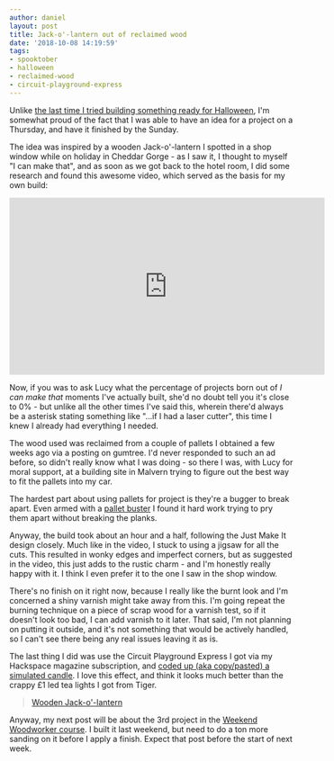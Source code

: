 ```yaml
---
author: daniel
layout: post
title: Jack-o'-lantern out of reclaimed wood
date: '2018-10-08 14:19:59'
tags:
- spooktober
- halloween
- reclaimed-wood
- circuit-playground-express
---
```


Unlike [the last time I tried building something ready for Halloween](/2017/02/09/my-halloween-box-isnt-four-months-late-its-eight-months-early/), I'm somewhat proud of the fact that I was able to have an idea for a project on a Thursday, and have it finished by the Sunday.

The idea was inspired by a wooden Jack-o'-lantern I spotted in a shop window while on holiday in Cheddar Gorge - as I saw it, I thought to myself "I can make that", and as soon as we got back to the hotel room, I did some research and found this awesome video, which served as the basis for my own build:

<iframe width="560" height="315" src="https://www.youtube-nocookie.com/embed/CGAGf7WCv8g?rel=0" frameborder="0" allow="autoplay; encrypted-media" allowfullscreen></iframe>

Now, if you was to ask Lucy what the percentage of projects born out of _I can make that_ moments I've actually built, she'd no doubt tell you it's close to 0% - but unlike all the other times I've said this, wherein there'd always be a asterisk stating something like "...if I had a laser cutter", this time I knew I already had everything I needed.

The wood used was reclaimed from a couple of pallets I obtained a few weeks ago via a posting on gumtree. I'd never responded to such an ad before, so didn't really know what I was doing - so there I was, with Lucy for moral support, at a building site in Malvern trying to figure out the best way to fit the pallets into my car.

The hardest part about using pallets for project is they're a bugger to break apart. Even armed with a [pallet buster](https://amzn.to/2yiF3HM) I found it hard work trying to pry them apart without breaking the planks.

Anyway, the build took about an hour and a half, following the Just Make It design closely. Much like in the video, I stuck to using a jigsaw for all the cuts. This resulted in wonky edges and imperfect corners, but as suggested in the video, this just adds to the rustic charm - and I'm honestly really happy with it. I think I even prefer it to the one I saw in the shop window.

There's no finish on it right now, because I really like the burnt look and I'm concerned a shiny varnish might take away from this. I'm going repeat the burning technique on a piece of scrap wood for a varnish test, so if it doesn't look too bad, I can add varnish to it later. That said, I'm not planning on putting it outside, and it's not something that would be actively handled, so I can't see there being any real issues leaving it as is.

The last thing I did was use the Circuit Playground Express I got via my Hackspace magazine subscription, and [coded up (aka copy/pasted) a simulated candle](https://learn.adafruit.com/circuit-playground-jack-o-lantern/arduino-code#). I love this effect, and think it looks much better than the crappy £1 led tea lights I got from Tiger.

<blockquote class="imgur-embed-pub" lang="en" data-id="a/WAYOXkx"><a href="//imgur.com/WAYOXkx">Wooden Jack-o&#39;-lantern</a></blockquote><script async src="//s.imgur.com/min/embed.js" charset="utf-8"></script>

Anyway, my next post will be about the 3rd project in the [Weekend Woodworker course](https://maker.limeblast.co.uk/tag/weekend-woodworker/). I built it last weekend, but need to do a ton more sanding on it before I apply a finish. Expect that post before the start of next week.
